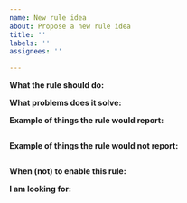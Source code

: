 ```yaml
---
name: New rule idea
about: Propose a new rule idea
title: ''
labels: ''
assignees: ''

---
```


<!-- This template may feel a bit too structured, so feel free to change the sections if they do not fit your style. I think that these questions are useful to think about though!

Also the answer suggestions may feel a bit robotic, so definitely replace them with nice sentences.

Don't forget to be respectful, and to give enough details for others to pitch in or give advice. Don't fret if you can't figure all of these out though, we'll discover these together!
-->


**What the rule should do:**


**What problems does it solve:**


**Example of things the rule would report:**

```elm

```

**Example of things the rule would not report:**

```elm

```

**When (not) to enable this rule:**

<!-- It is useful to think when a rule would be especially valuable, and where it is counter-productive or just not useful.
-->

**I am looking for:**

<!--
- Feedback
- Tips and help on how to implement it
- Someone to implement it with/for me
- To know in which package(s) this would fit best
-->





<!-- Thanks for writing all these helpful details. These are all useful details that you can use in the rule's documentation when you go implementing it, so this was definitely worth your investment.
-->
